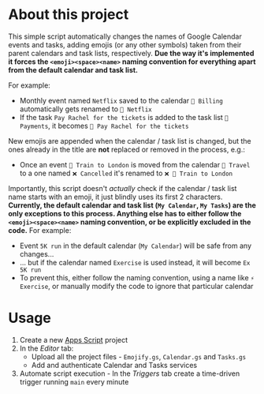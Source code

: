 # About this project

This simple script automatically changes the names of Google Calendar events and tasks, adding emojis (or any other symbols) taken from their parent calendars and task lists, respectively. **Due the way it's implemented it forces the `<emoji><space><name>` naming convention for everything apart from the default calendar and task list.**

For example:
- Monthly event named `Netflix`  saved to the calendar `🔄 Billing` automatically gets renamed to  `🔄 Netflix`
- If the task `Pay Rachel for the tickets` is added to the task list `💸 Payments`,  it becomes `💸 Pay Rachel for the tickets`


New emojis are appended when the calendar / task list is changed, but the ones already in the title are **not**  replaced or removed in the process, e.g.:
- Once an event `🚆 Train to London` is moved from the calendar `🚆 Travel` to a one named `❌ Cancelled` it's renamed to `❌ 🚆 Train to London`

Importantly, this script doesn't *actually* check if the calendar / task list name starts with an emoji, it just blindly uses its first 2 characters. **Currently, the default calendar and task list (`My Calendar`,  `My Tasks`) are the only exceptions to this process. Anything else has to either follow the `<emoji><space><name>` naming convention, or be explicitly excluded in the code.** For example:
- Event `5K run` in the default calendar (`My Calendar`) will be safe from any changes...
- ... but if the calendar named `Exercise` is used instead, it will become `Ex 5K run`
- To prevent this, either follow the naming convention, using a name like `⚡ Exercise`, or manually modify the code to ignore that particular calendar

# Usage

1. Create a new [Apps Script](https://script.google.com/home) project
2.  In the *Editor* tab:
    -  Upload all the project files - `Emojify.gs`, `Calendar.gs` and `Tasks.gs`
    -  Add and authenticate Calendar and Tasks services
3.  Automate script execution - In the *Triggers* tab create a time-driven trigger running `main` every minute